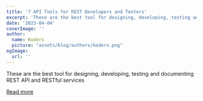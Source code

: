 ```yaml
---
title: '7 API Tools for REST Developers and Testers'
excerpt: 'These are the best tool for designing, developing, testing and documenting REST API and RESTful services'
date: '2023-04-04'
coverImage: ''
author:
  name: Koders
  picture: "assets/blog/authors/koders.png"
ogImage:
  url: ''
---
```


These are the best tool for designing, developing, testing and documenting REST API and RESTful services

[Read more](https://dev.to/javinpaul/7-api-tools-for-rest-developers-and-testers-n67)
